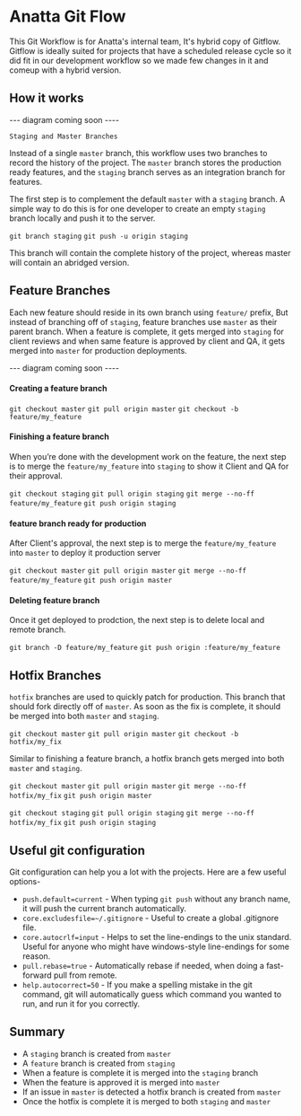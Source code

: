 # Anatta Git Flow

This Git Workflow is for Anatta's internal team, It's hybrid copy of Gitflow. Gitflow is ideally suited for projects that have a scheduled release cycle so it did fit in our development workflow so we made few changes in it and comeup with a hybrid version.


## How it works

---  diagram coming soon ----

`Staging and Master Branches`

Instead of a single `master` branch, this workflow uses two branches to record the history of the project. The `master` branch stores the production ready features, and the `staging` branch serves as an integration branch for features.


The first step is to complement the default `master` with a `staging` branch. A simple way to do this is for one developer to create an empty `staging` branch locally and push it to the server.

`git branch staging`
`git push -u origin staging`

This branch will contain the complete history of the project, whereas master will contain an abridged version.

## Feature Branches

Each new feature should reside in its own branch using `feature/` prefix, But instead of branching off of `staging`, feature branches use `master` as their parent branch. When a feature is complete, it gets merged into `staging` for client reviews and when same feature is approved by client and QA, it gets merged into `master` for production deployments.

---  diagram coming soon ----

#### Creating a feature branch

`git checkout master`
`git pull origin master`
`git checkout -b feature/my_feature`

#### Finishing a feature branch

When you’re done with the development work on the feature, the next step is to merge the `feature/my_feature` into `staging` to show it Client and QA for their approval.

`git checkout staging`
`git pull origin staging`
`git merge --no-ff feature/my_feature`
`git push origin staging`

#### feature branch ready for production

After Client's approval, the next step is to merge the `feature/my_feature` into `master` to deploy it production server

`git checkout master`
`git pull origin master`
`git merge --no-ff feature/my_feature`
`git push origin master`

#### Deleting feature branch
Once it get deployed to prodction, the next step is to delete local and remote branch.

`git branch -D feature/my_feature`
`git push origin :feature/my_feature`


## Hotfix Branches

`hotfix` branches are used to quickly patch for production. This branch that should fork directly off of `master`. As soon as the fix is complete, it should be merged into both `master` and `staging`.

`git checkout master`
`git pull origin master`
`git checkout -b hotfix/my_fix`

Similar to finishing a feature branch, a hotfix branch gets merged into both `master` and `staging`.

`git checkout master`
`git pull origin master`
`git merge --no-ff hotfix/my_fix`
`git push origin master`

`git checkout staging`
`git pull origin staging`
`git merge --no-ff hotfix/my_fix`
`git push origin staging`


## Useful git configuration
Git configuration can help you a lot with the projects. Here are a few useful options-
* `push.default=current` - When typing `git push` without any branch name, it will push the current branch automatically.
* `core.excludesfile=~/.gitignore` - Useful to create a global .gitignore file.
* `core.autocrlf=input` - Helps to set the line-endings to the unix standard. Useful for anyone who might have windows-style line-endings for some reason.
* `pull.rebase=true` - Automatically rebase if needed, when doing a fast-forward pull from remote.
* `help.autocorrect=50` - If you make a spelling mistake in the git command, git will automatically guess which command you wanted to run, and run it for you correctly.


## Summary

- A `staging` branch is created from `master`
- A `feature` branch is created from `staging`
- When a feature is complete it is merged into the `staging` branch
- When the feature is approved it is merged into `master`
- If an issue in `master` is detected a hotfix branch is created from `master`
- Once the hotfix is complete it is merged to both `staging` and `master`









